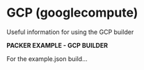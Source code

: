 # GCP (googlecompute)
Useful information for using the GCP builder

**PACKER EXAMPLE - GCP BUILDER**

For the example.json build...